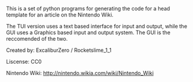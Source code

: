 This is a set of python programs for generating the code for a head template for an article on the Nintendo Wiki.

The TUI version uses a text based interface for input and output, while the GUI uses a Graphics based input and output system. The GUI is the reccomended of the two.

Created by: ExcaliburZero / Rocketslime_1_1

Liscense: CC0

Nintendo Wiki: http://nintendo.wikia.com/wiki/Nintendo_Wiki
